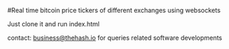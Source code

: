 #Real  time bitcoin price tickers of different exchanges using websockets

Just clone it and run index.html

contact: business@thehash.io for queries related software developments
